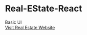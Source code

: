 # Real-EState-React
Basic UI
<br/>
[Visit Real Estate Website](https://real-estate-website-react.netlify.app/)
